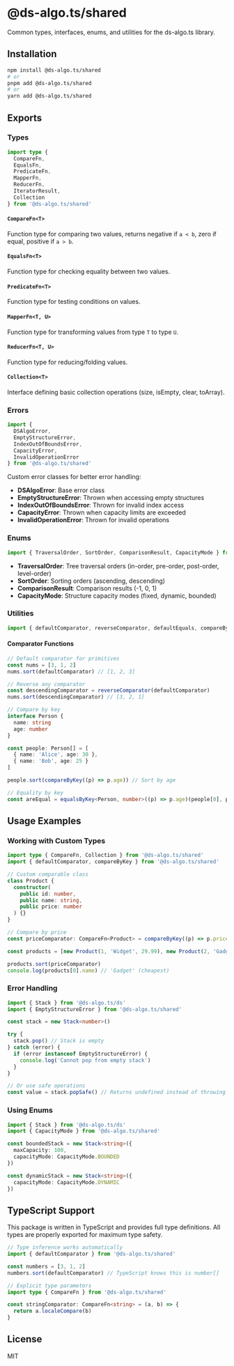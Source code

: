 # @ds-algo.ts/shared

Common types, interfaces, enums, and utilities for the ds-algo.ts library.

## Installation

```bash
npm install @ds-algo.ts/shared
# or
pnpm add @ds-algo.ts/shared
# or
yarn add @ds-algo.ts/shared
```

## Exports

### Types

```typescript
import type {
  CompareFn,
  EqualsFn,
  PredicateFn,
  MapperFn,
  ReducerFn,
  IteratorResult,
  Collection
} from '@ds-algo.ts/shared'
```

#### `CompareFn<T>`

Function type for comparing two values, returns negative if `a < b`, zero if equal, positive if `a > b`.

#### `EqualsFn<T>`

Function type for checking equality between two values.

#### `PredicateFn<T>`

Function type for testing conditions on values.

#### `MapperFn<T, U>`

Function type for transforming values from type `T` to type `U`.

#### `ReducerFn<T, U>`

Function type for reducing/folding values.

#### `Collection<T>`

Interface defining basic collection operations (size, isEmpty, clear, toArray).

### Errors

```typescript
import {
  DSAlgoError,
  EmptyStructureError,
  IndexOutOfBoundsError,
  CapacityError,
  InvalidOperationError
} from '@ds-algo.ts/shared'
```

Custom error classes for better error handling:

- **DSAlgoError**: Base error class
- **EmptyStructureError**: Thrown when accessing empty structures
- **IndexOutOfBoundsError**: Thrown for invalid index access
- **CapacityError**: Thrown when capacity limits are exceeded
- **InvalidOperationError**: Thrown for invalid operations

### Enums

```typescript
import { TraversalOrder, SortOrder, ComparisonResult, CapacityMode } from '@ds-algo.ts/shared'
```

- **TraversalOrder**: Tree traversal orders (in-order, pre-order, post-order, level-order)
- **SortOrder**: Sorting orders (ascending, descending)
- **ComparisonResult**: Comparison results (-1, 0, 1)
- **CapacityMode**: Structure capacity modes (fixed, dynamic, bounded)

### Utilities

```typescript
import { defaultComparator, reverseComparator, defaultEquals, compareByKey, equalsByKey } from '@ds-algo.ts/shared'
```

#### Comparator Functions

```typescript
// Default comparator for primitives
const nums = [3, 1, 2]
nums.sort(defaultComparator) // [1, 2, 3]

// Reverse any comparator
const descendingComparator = reverseComparator(defaultComparator)
nums.sort(descendingComparator) // [3, 2, 1]

// Compare by key
interface Person {
  name: string
  age: number
}

const people: Person[] = [
  { name: 'Alice', age: 30 },
  { name: 'Bob', age: 25 }
]

people.sort(compareByKey((p) => p.age)) // Sort by age

// Equality by key
const areEqual = equalsByKey<Person, number>((p) => p.age)(people[0], people[1]) // false
```

## Usage Examples

### Working with Custom Types

```typescript
import type { CompareFn, Collection } from '@ds-algo.ts/shared'
import { defaultComparator, compareByKey } from '@ds-algo.ts/shared'

// Custom comparable class
class Product {
  constructor(
    public id: number,
    public name: string,
    public price: number
  ) {}
}

// Compare by price
const priceComparator: CompareFn<Product> = compareByKey((p) => p.price)

const products = [new Product(1, 'Widget', 29.99), new Product(2, 'Gadget', 19.99), new Product(3, 'Tool', 39.99)]

products.sort(priceComparator)
console.log(products[0].name) // 'Gadget' (cheapest)
```

### Error Handling

```typescript
import { Stack } from '@ds-algo.ts/ds'
import { EmptyStructureError } from '@ds-algo.ts/shared'

const stack = new Stack<number>()

try {
  stack.pop() // Stack is empty
} catch (error) {
  if (error instanceof EmptyStructureError) {
    console.log('Cannot pop from empty stack')
  }
}

// Or use safe operations
const value = stack.popSafe() // Returns undefined instead of throwing
```

### Using Enums

```typescript
import { Stack } from '@ds-algo.ts/ds'
import { CapacityMode } from '@ds-algo.ts/shared'

const boundedStack = new Stack<string>({
  maxCapacity: 100,
  capacityMode: CapacityMode.BOUNDED
})

const dynamicStack = new Stack<string>({
  capacityMode: CapacityMode.DYNAMIC
})
```

## TypeScript Support

This package is written in TypeScript and provides full type definitions. All types are properly exported for maximum type safety.

```typescript
// Type inference works automatically
import { defaultComparator } from '@ds-algo.ts/shared'

const numbers = [3, 1, 2]
numbers.sort(defaultComparator) // TypeScript knows this is number[]

// Explicit type parameters
import type { CompareFn } from '@ds-algo.ts/shared'

const stringComparator: CompareFn<string> = (a, b) => {
  return a.localeCompare(b)
}
```

## License

MIT
